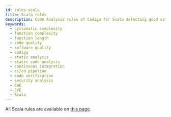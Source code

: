 ```yaml
---
id: rules-scala
title: Scala rules
description: Code Analysis rules of Codiga for Scala detecting good software practices, security and vulnerability issues. Available on GitHub, GitLab and Bitbucket.
keywords:
  - cyclomatic complexity
  - function complexity
  - function length
  - code quality
  - software quality
  - codiga
  - static analysis
  - static code analysis
  - continuous integration
  - ci/cd pipeline
  - code verification
  - security analysis
  - CWE
  - CVE
  - Scala
---
```


All Scala rules are available on [this page](https://www.codiga.io/code-analysis/rules/scala/all/all/).
